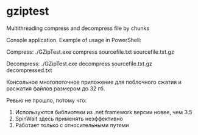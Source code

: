 # gziptest
Multithreading compress and decompress file by chunks

Console application.
Example of usage in PowerShell:

Compress:
./GZipTest.exe compress sourcefile.txt sourcefile.txt.gz

Decompress:
./GZipTest.exe decompress sourcefile.txt.gz decompressed.txt

Консольное многопоточное приложение для поблочного сжатия и расжатия файлов размером до 32 гб.

Ревью не прошло, потому что:
1) Используются библиотеки из .net framework версии новее, чем 3.5
2) SpinWait здесь применять неэффективно
3) Работает только с относительными путями

